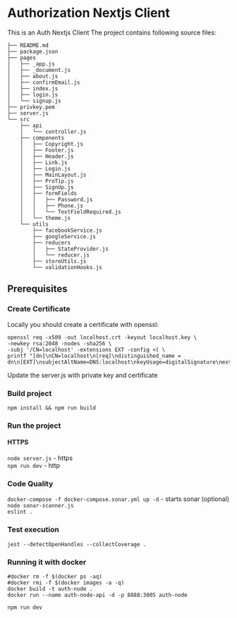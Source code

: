 # Authorization Nextjs Client

This is an Auth Nextjs Client
The project contains following source files:
```
├── README.md
├── package.json
├── pages
│   ├── _app.js
│   ├── _document.js
│   ├── about.js
│   ├── confirmEmail.js
│   ├── index.js
│   ├── login.js
│   └── signup.js
├── privkey.pem
├── server.js
└── src
    ├── api
    │   └── controller.js
    ├── components
    │   ├── Copyright.js
    │   ├── Footer.js
    │   ├── Header.js
    │   ├── Link.js
    │   ├── Login.js
    │   ├── MainLayout.js
    │   ├── ProTip.js
    │   ├── SignUp.js
    │   ├── formFields
    │   │   ├── Password.js
    │   │   ├── Phone.js
    │   │   └── TextFieldRequired.js
    │   └── theme.js
    └── utils
        ├── facebookService.js
        ├── googleService.js
        ├── reducers
        │   ├── StateProvider.js
        │   └── reducer.js
        ├── storeUtils.js
        └── validationHooks.js
```

## Prerequisites
### Create Certificate
Locally you should create a certificate with openssl:
```shell
openssl req -x509 -out localhost.crt -keyout localhost.key \
-newkey rsa:2048 -nodes -sha256 \
-subj '/CN=localhost' -extensions EXT -config <( \
printf "[dn]\nCN=localhost\n[req]\ndistinguished_name = dn\n[EXT]\nsubjectAltName=DNS:localhost\nkeyUsage=digitalSignature\nextendedKeyUsage=serverAuth")
```
Update the server.js with private key and certificate

### Build project
`npm install && npm run build`

### Run the project
#### HTTPS
`node server.js` - https  
`npm run dev` - http

### Code Quality
`docker-compose -f docker-compose.sonar.yml up -d` - starts sonar (optional)  
`node sonar-scanner.js`  
`eslint .`

### Test execution
`jest --detectOpenHandles --collectCoverage .`

### Running it with docker
`#docker rm -f $(docker ps -aq)`  
`#docker rmi -f $(docker images -a -q)`  
`docker build -t auth-node .`  
`docker run --name auth-node-api -d -p 8888:3005 auth-node`


`npm run dev`
